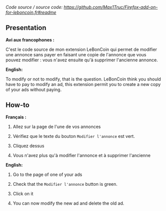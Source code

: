 _Code source / source code: <https://github.com/Max1Truc/Firefox-add-on-for-leboncoin.fr#readme>_

## Presentation

**Avi aux francophones :**

C'est le code source de mon extension LeBonCoin qui permet de modifier une annonce sans payer en faisant une copie de l'annonce que vous pouvez modifier : vous n'avez ensuite qu'à supprimer l'ancienne annonce.

**English:**

To modify or not to modify, that is the question.
LeBonCoin think you should have to pay to modify an ad, this extension permit you to create a new copy of your ads without paying.

## How-to

**Français :**

1.  Allez sur la page de l'une de vos annonces

2.  Vérifiez que le texte du bouton `Modifier l'annonce` est vert.

3.  Cliquez dessus

4.  Vous n'avez plus qu'à modifier l'annonce et à supprimer l'ancienne

**English:**

1.  Go to the page of one of your ads

2.  Check that the `Modifier l'annonce` button is green.

3.  Click on it

4.  You can now modify the new ad and delete the old ad.
